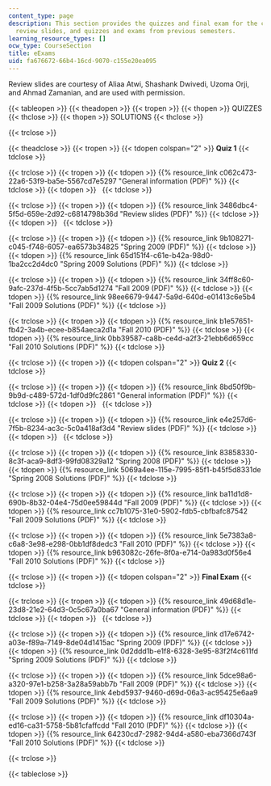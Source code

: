 ```yaml
---
content_type: page
description: This section provides the quizzes and final exam for the course, solutions,
  review slides, and quizzes and exams from previous semesters.
learning_resource_types: []
ocw_type: CourseSection
title: eExams
uid: fa676672-66b4-16cd-9070-c155e20ea095
---
```


Review slides are courtesy of Aliaa Atwi, Shashank Dwivedi, Uzoma Orji, and Ahmad Zamanian, and are used with permission.

{{< tableopen >}}
{{< theadopen >}}
{{< tropen >}}
{{< thopen >}}
QUIZZES
{{< thclose >}}
{{< thopen >}}
SOLUTIONS
{{< thclose >}}

{{< trclose >}}

{{< theadclose >}}
{{< tropen >}}
{{< tdopen colspan="2" >}}
**Quiz 1**
{{< tdclose >}}

{{< trclose >}}
{{< tropen >}}
{{< tdopen >}}
{{% resource_link c062c473-22a6-53f9-ba5e-5567cd7e5297 "General information (PDF)" %}}
{{< tdclose >}}
{{< tdopen >}}
 
{{< tdclose >}}

{{< trclose >}}
{{< tropen >}}
{{< tdopen >}}
{{% resource_link 3486dbc4-5f5d-659e-2d92-c6814798b36d "Review slides (PDF)" %}}
{{< tdclose >}}
{{< tdopen >}}
 
{{< tdclose >}}

{{< trclose >}}
{{< tropen >}}
{{< tdopen >}}
{{% resource_link 9b108271-c045-f748-6057-ea6573b34825 "Spring 2009 (PDF)" %}}
{{< tdclose >}}
{{< tdopen >}}
{{% resource_link 65d151f4-c61e-b42a-98d0-1ba2cc2d4dc0 "Spring 2009 Solutions (PDF)" %}}
{{< tdclose >}}

{{< trclose >}}
{{< tropen >}}
{{< tdopen >}}
{{% resource_link 34ff8c60-9afc-237d-4f5b-5cc7ab5d1274 "Fall 2009 (PDF)" %}}
{{< tdclose >}}
{{< tdopen >}}
{{% resource_link 98ee6679-9447-5a9d-640d-e01413c6e5b4 "Fall 2009 Solutions (PDF)" %}}
{{< tdclose >}}

{{< trclose >}}
{{< tropen >}}
{{< tdopen >}}
{{% resource_link b1e57651-fb42-3a4b-ecee-b854aeca2d1a "Fall 2010 (PDF)" %}}
{{< tdclose >}}
{{< tdopen >}}
{{% resource_link 0bb39587-ca8b-ce4d-a2f3-21ebb6d659cc "Fall 2010 Solutions (PDF)" %}}
{{< tdclose >}}

{{< trclose >}}
{{< tropen >}}
{{< tdopen colspan="2" >}}
**Quiz 2**
{{< tdclose >}}

{{< trclose >}}
{{< tropen >}}
{{< tdopen >}}
{{% resource_link 8bd50f9b-9b9d-c489-572d-1df0d9fc2861 "General information (PDF)" %}}
{{< tdclose >}}
{{< tdopen >}}
 
{{< tdclose >}}

{{< trclose >}}
{{< tropen >}}
{{< tdopen >}}
{{% resource_link e4e257d6-7f5b-8234-ac3c-5c0a418af3d4 "Review slides (PDF)" %}}
{{< tdclose >}}
{{< tdopen >}}
 
{{< tdclose >}}

{{< trclose >}}
{{< tropen >}}
{{< tdopen >}}
{{% resource_link 83858330-8c3f-aca9-8df3-99fd08329a12 "Spring 2008 (PDF)" %}}
{{< tdclose >}}
{{< tdopen >}}
{{% resource_link 5069a4ee-115e-7995-85f1-b45f5d8331de "Spring 2008 Solutions (PDF)" %}}
{{< tdclose >}}

{{< trclose >}}
{{< tropen >}}
{{< tdopen >}}
{{% resource_link ba11d1d8-690b-8b32-04e4-75d0ee59844d "Fall 2009 (PDF)" %}}
{{< tdclose >}}
{{< tdopen >}}
{{% resource_link cc7b1075-31e0-5902-fdb5-cbfbafc87542 "Fall 2009 Solutions (PDF)" %}}
{{< tdclose >}}

{{< trclose >}}
{{< tropen >}}
{{< tdopen >}}
{{% resource_link 5e7383a8-c6a8-3e98-e298-0bb1df8dedc3 "Fall 2010 (PDF)" %}}
{{< tdclose >}}
{{< tdopen >}}
{{% resource_link b963082c-26fe-8f0a-e714-0a983d0f56e4 "Fall 2010 Solutions (PDF)" %}}
{{< tdclose >}}

{{< trclose >}}
{{< tropen >}}
{{< tdopen colspan="2" >}}
**Final Exam**
{{< tdclose >}}

{{< trclose >}}
{{< tropen >}}
{{< tdopen >}}
{{% resource_link 49d68d1e-23d8-21e2-64d3-0c5c67a0ba67 "General information (PDF)" %}}
{{< tdclose >}}
{{< tdopen >}}
 
{{< tdclose >}}

{{< trclose >}}
{{< tropen >}}
{{< tdopen >}}
{{% resource_link d17e6742-a03e-f89a-7149-8de04d1415ac "Spring 2009 (PDF)" %}}
{{< tdclose >}}
{{< tdopen >}}
{{% resource_link 0d2ddd1b-e1f8-6328-3e95-83f2f4c611fd "Spring 2009 Solutions (PDF)" %}}
{{< tdclose >}}

{{< trclose >}}
{{< tropen >}}
{{< tdopen >}}
{{% resource_link 5dce98a6-a320-97e1-b258-3a28a59abb7b "Fall 2009 (PDF)" %}}
{{< tdclose >}}
{{< tdopen >}}
{{% resource_link 4ebd5937-9460-d69d-06a3-ac95425e6aa9 "Fall 2009 Solutions (PDF)" %}}
{{< tdclose >}}

{{< trclose >}}
{{< tropen >}}
{{< tdopen >}}
{{% resource_link df10304a-ed16-ca31-5758-5b81cfaffcdd "Fall 2010 (PDF)" %}}
{{< tdclose >}}
{{< tdopen >}}
{{% resource_link 64230cd7-2982-94d4-a580-eba7366d743f "Fall 2010 Solutions (PDF)" %}}
{{< tdclose >}}

{{< trclose >}}

{{< tableclose >}}